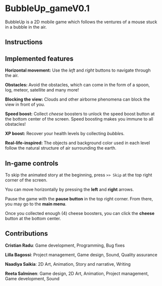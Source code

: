 # BubbleUp_gameV0.1

BubbleUp is a 2D mobile game which follows the ventures of a mouse stuck in a bubble in the air.

## Instructions

## Implemented features

**Horizontal movement:** Use the *left* and *right* buttons to navigate through the air.

**Obstacles:** Avoid the obstacles, which can come in the form of a spoon, log, meteor, satellite and many more!

**Blocking the view:** Clouds and other airborne phenomena can block the view in front of you.

**Speed boost:** Collect *cheese* boosters to unlock the speed boost button at the bottom center of the screen. Speed boosting makes you immune to all obstacles!

**XP boost:** Recover your health levels by collecting *bubble*s.

**Real-life-inspired:** The objects and background color used in each level follow the natural structure of air surrounding the earth.

## In-game controls

To skip the animated story at the beginning, press ```>> Skip``` at the top right corner of the screen.

You can move horizontally by pressing the **left** and **right** arrows.

Pause the game with the **pause button** in the top right corner. From there, you may go to the **main menu**.

Once you collected enough (4) cheese boosters, you can click the **cheese** button at the bottom center.
 
## Contributions
**Cristian Radu**: Game development, Programming, Bug fixes

**Lilla Bagossi**: Project management, Game design, Sound, Quality assurance

**Naadiya Saikia**: 2D Art, Animation, Story and narrative, Writing

**Reeta Salminen**: Game design, 2D Art, Animation, Project management, Game development, Sound

